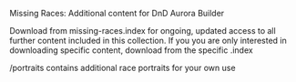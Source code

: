 Missing Races: Additional content for DnD Aurora Builder

Download from missing-races.index for ongoing, updated access to all further content included in this collection.
If you you are only interested in downloading specific content, download from the specific .index

/portraits contains additional race portraits for your own use